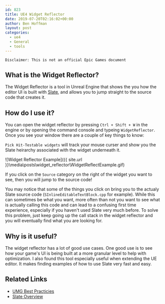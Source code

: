 ```yaml
---
id: 823
title: UE4 Widget Reflector
date: 2019-07-20T02:16:02+00:00
author: Ben Hoffman
layout: post
categories:
  - ue4
  - General
  - tools
---
```


```
Disclaimer: This is not an official Epic Games document
```

## What is the Widget Reflector?
The Widget Reflector is a tool in Unreal Engine that shows the you how 
the editor UI is built with [Slate](https://docs.unrealengine.com/en-US/Programming/Slate/index.html),
and allows you to jump straight to the source code that creates it. 

## How do I use it?

You can open the widget reflector by pressing `Ctrl + Shift + W` in the engine
or by opening the command console and typeing `WidgetReflector`. Once you see your
window there are a couple of key things to know: 

`Pick Hit-Testable widgets` will track your mouse curser and show you the Slate
heirarchy associated with the widget underneath it.  

![Widget Reflector Example]({{ site.url }}\media\posts\widget_reflector\WidgetReflectExample.gif)

If you click on the `Source` category on the right of the widget you want to see, then you will 
jump to the source code! 

You may notice that some of the things you click on bring you to the actualy Slate source 
code (`SInlineEditableTextBlock.cpp` for example). While this can sometimes be what you want,
more often than not you want to see what is actually calling this code and can lead to a 
confusing first time experience, especially if you haven't used Slate very much before. To solve this problem, just keep going up the call stack in the widget reflector and you will eventually find 
what you are looking for. 

## Why is it useful? 

The widget reflector has a lot of good use cases. One good use is to see how 
your game's UI is being built at a more granular level to help with 
optimization. I also found this tool especially useful when extending the UE editor.
It makes finding examples of how to use Slate very fast and easy. 

## Related Links

* [UMG Best Practicies](https://docs.unrealengine.com/en-US/Engine/UMG/UserGuide/BestPractices/index.html)
* [Slate Overview](https://docs.unrealengine.com/en-US/Programming/Slate/Overview/index.html)
